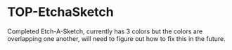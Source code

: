 # TOP-EtchaSketch
Completed Etch-A-Sketch, currently has 3 colors but the colors are overlapping one another, will need to figure out how to fix this in the future.
